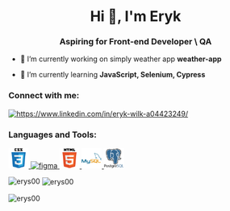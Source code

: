<h1 align="center">Hi 👋, I'm Eryk</h1>
<h3 align="center">Aspiring for Front-end Developer \ QA</h3>

- 🔭 I’m currently working on simply weather app **weather-app**

- 🌱 I’m currently learning **JavaScript, Selenium, Cypress**

<h3 align="left">Connect with me:</h3>
<p align="left">
<a href="https://linkedin.com/in/https://www.linkedin.com/in/eryk-wilk-a04423249/" target="blank"><img align="center" src="https://raw.githubusercontent.com/rahuldkjain/github-profile-readme-generator/master/src/images/icons/Social/linked-in-alt.svg" alt="https://www.linkedin.com/in/eryk-wilk-a04423249/" height="30" width="40" /></a>
</p>

<h3 align="left">Languages and Tools:</h3>
<p align="left"> <a href="https://www.w3schools.com/css/" target="_blank" rel="noreferrer"> <img src="https://raw.githubusercontent.com/devicons/devicon/master/icons/css3/css3-original-wordmark.svg" alt="css3" width="40" height="40"/> </a> <a href="https://www.figma.com/" target="_blank" rel="noreferrer"> <img src="https://www.vectorlogo.zone/logos/figma/figma-icon.svg" alt="figma" width="40" height="40"/> </a> <a href="https://www.w3.org/html/" target="_blank" rel="noreferrer"> <img src="https://raw.githubusercontent.com/devicons/devicon/master/icons/html5/html5-original-wordmark.svg" alt="html5" width="40" height="40"/> </a> <a href="https://www.mysql.com/" target="_blank" rel="noreferrer"> <img src="https://raw.githubusercontent.com/devicons/devicon/master/icons/mysql/mysql-original-wordmark.svg" alt="mysql" width="40" height="40"/> </a> <a href="https://www.postgresql.org" target="_blank" rel="noreferrer"> <img src="https://raw.githubusercontent.com/devicons/devicon/master/icons/postgresql/postgresql-original-wordmark.svg" alt="postgresql" width="40" height="40"/> </a> </p>

<p><img align="left" src="https://github-readme-stats.vercel.app/api/top-langs?username=erys00&show_icons=true&theme=dark&hide_border=true&locale=en&layout=compact" alt="erys00" /></p>

<p>&nbsp;<img align="center" src="https://github-readme-stats.vercel.app/api?username=erys00&show_icons=true&theme=dark&hide_border=true&locale=en" alt="erys00" /></p>

<p><img align="center" src="https://github-readme-streak-stats.herokuapp.com/?user=erys00&theme=dark" alt="erys00" /></p>
